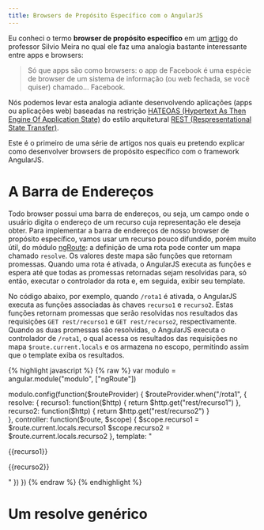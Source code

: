 ```yaml
---
title: Browsers de Propósito Específico com o AngularJS
---
```


Eu conheci o termo **browser de propósito específico** em um [artigo](http://boletim.de/silvio/previses-5-uma-rede-de-apps/) do professor Silvio Meira no qual ele faz uma analogia bastante interessante entre apps e browsers:

> Só que apps são como browsers: o app de Facebook é uma espécie de browser de um sistema de informação (ou web fechada, se você quiser) chamado... Facebook.

Nós podemos levar esta analogia adiante desenvolvendo aplicações (apps ou aplicações web) baseadas na restrição [HATEOAS (Hypertext As Then Engine Of Application State)](https://en.wikipedia.org/wiki/HATEOAS) do estilo arquitetural [REST (Respresentational State Transfer)](https://en.wikipedia.org/wiki/Representational_state_transfer).

Este é o primeiro de uma série de artigos nos quais eu pretendo explicar como desenvolver browsers de propósito específico com o framework AngularJS.

# A Barra de Endereços
Todo browser possui uma barra de endereços, ou seja, um campo onde o usuário digita o endereço de um recurso cuja representação ele deseja obter. Para implementar a barra de endereços de nosso browser de propósito específico, vamos usar um recurso pouco difundido, porém muito útil, do módulo [ngRoute](https://docs.angularjs.org/api/ngRoute): a definição de uma rota pode conter um mapa chamado `resolve`. Os valores deste mapa são funções que retornam promessas. Quando uma rota é ativada, o AngularJS executa as funções e espera até que todas as promessas retornadas sejam resolvidas para, só então, executar o controlador da rota e, em seguida, exibir seu template.

No código abaixo, por exemplo, quando `/rota1` é ativada, o AngularJS executa as funções associadas às chaves `recurso1` e `recurso2`. Estas funções retornam promessas que serão resolvidas nos resultados das requisições `GET rest/recurso1` e `GET rest/recurso2`, respectivamente. Quando as duas promessas são resolvidas, o AngularJS executa o controlador de `/rota1`, o qual acessa os resultados das requisições no mapa `$route.current.locals` e os armazena no escopo, permitindo assim que o template exiba os resultados.

{% highlight javascript %}
{% raw %}
var modulo = angular.module("modulo", ["ngRoute"])

modulo.config(function($routeProvider) {
  $routeProvider.when("/rota1", {
    resolve: {
      recurso1: function($http) {
        return $http.get("rest/recurso1")
      },
      recurso2: function($http) {
        return $http.get("rest/recurso2")
      }      
    },
    controller: function($route, $scope) {
      $scope.recurso1 = $route.current.locals.recurso1
      $scope.recurso2 = $route.current.locals.recurso2
    },
    template: "<p>{{recurso1}}</p><p>{{recurso2}}</p>"
  })
})
{% endraw %}
{% endhighlight %}

# Um resolve genérico